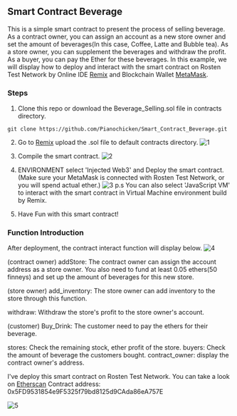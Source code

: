 ## Smart Contract Beverage

This is a simple smart contract to present the process of selling beverage. As a contract owner, you can assign an account as a new store owner and set the amount of beverages(In this case, Coffee, Latte and Bubble tea). As a store owner, you can supplement the beverages and withdraw the profit. As a buyer, you can pay the Ether for these beverages. In this example, we will display how to deploy and interact with the smart contract on Rosten Test Network by Online IDE [Remix](http://remix.ethereum.org/) and Blockchain Wallet [MetaMask](https://metamask.io/). 

### Steps
1. Clone this repo or download the Beverage_Selling.sol file in contracts directory.
```
git clone https://github.com/Pianochicken/Smart_Contract_Beverage.git
```
2. Go to [Remix](http://remix.ethereum.org/) upload the .sol file to default contracts directory.
![1](https://github.com/Pianochicken/Smart_Contract_Beverage/images/1.png)

3. Compile the smart contract.
![2](https://github.com/Pianochicken/Smart_Contract_Beverage/images/2.png)

4. ENVIRONMENT select 'Injected Web3' and Deploy the smart contract. (Make sure your MetaMask is connected with Rosten Test Network, or you will spend actual ether.)
![3](https://github.com/Pianochicken/Smart_Contract_Beverage/images/3.png)
p.s You can also select 'JavaScript VM' to interact with the smart contract in Virtual Machine environment build by Remix.

5. Have Fun with this smart contract!


### Function Introduction

After deployment, the contract interact function will display below.
![4](https://github.com/Pianochicken/Smart_Contract_Beverage/images/4.png)

(contract owner)
addStore: The contract owner can assign the account address as a store owner. You also need to fund at least 0.05 ethers(50 finneys) and set up the amount of beverages for this new store.

(store owner)
add_inventory: The store owner can add inventory to the store through this function.

withdraw: Withdraw the store's profit to the store owner's account.

(customer)
Buy_Drink: The customer need to pay the ethers for their beverage.

stores: Check the remaining stock, ether profit of the store.
buyers: Check the amount of beverage the customers bought.
contract_owner: display the contract owner's address.


I've deploy this smart contract on Rosten Test Network.
You can take a look on [Etherscan](https://ropsten.etherscan.io/address/0x5fd9531854e9f5325f79bd8125d9cada86ea757e)
Contract address: 0x5FD9531854e9F5325f79bd8125d9CAda86eA757E

![5](https://github.com/Pianochicken/Smart_Contract_Beverage/images/5.png)